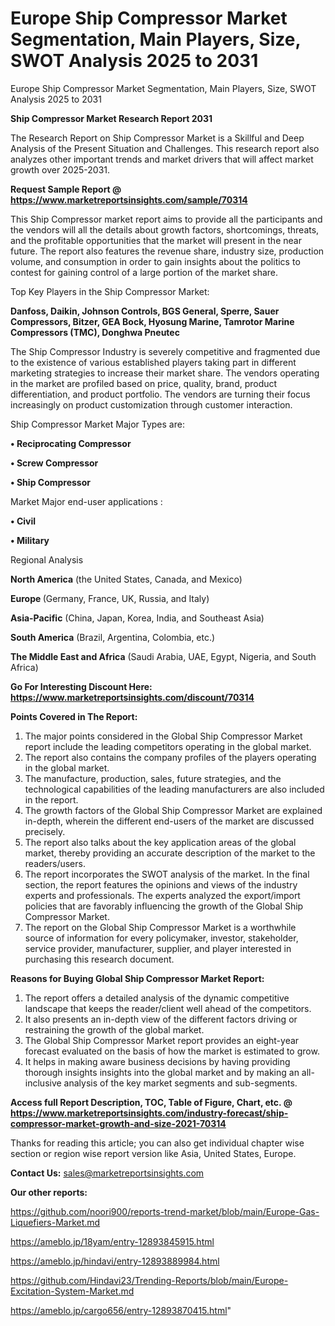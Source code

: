 # Europe Ship Compressor Market Segmentation, Main Players, Size, SWOT Analysis 2025 to 2031
 Europe Ship Compressor Market Segmentation, Main Players, Size, SWOT Analysis 2025 to 2031

<strong>Ship Compressor Market Research Report 2031</strong>

The Research Report on Ship Compressor Market is a Skillful and Deep Analysis of the Present Situation and Challenges. This research report also analyzes other important trends and market drivers that will affect market growth over 2025-2031.

<strong>Request Sample Report @ <a href=https://www.marketreportsinsights.com/sample/70314>https://www.marketreportsinsights.com/sample/70314</a></strong>

This Ship Compressor market report aims to provide all the participants and the vendors will all the details about growth factors, shortcomings, threats, and the profitable opportunities that the market will present in the near future. The report also features the revenue share, industry size, production volume, and consumption in order to gain insights about the politics to contest for gaining control of a large portion of the market share.

Top Key Players in the Ship Compressor Market:

<strong>Danfoss, Daikin, Johnson Controls, BGS General, Sperre, Sauer Compressors, Bitzer, GEA Bock, Hyosung Marine, Tamrotor Marine Compressors (TMC), Donghwa Pneutec</strong>

The Ship Compressor Industry is severely competitive and fragmented due to the existence of various established players taking part in different marketing strategies to increase their market share. The vendors operating in the market are profiled based on price, quality, brand, product differentiation, and product portfolio. The vendors are turning their focus increasingly on product customization through customer interaction.

Ship Compressor Market Major Types are:

<strong>• Reciprocating Compressor

• Screw Compressor

• Ship Compressor</strong>

Market Major end-user applications :

<strong>• Civil

• Military</strong>

Regional Analysis

</u><strong><b>North America</b></strong> (the United States, Canada, and Mexico)

<strong><b>Europe </b></strong>(Germany, France, UK, Russia, and Italy)

<strong><b>Asia-Pacific</b></strong> (China, Japan, Korea, India, and Southeast Asia)

<strong><b>South America</b></strong> (Brazil, Argentina, Colombia, etc.)

<strong><b>The Middle East and Africa</b></strong> (Saudi Arabia, UAE, Egypt, Nigeria, and South Africa)

<strong>Go For Interesting Discount Here: <a href=https://www.marketreportsinsights.com/discount/70314>https://www.marketreportsinsights.com/discount/70314</a></strong>

<strong>Points Covered in The Report:</strong>
<ol>
  <li>The major points considered in the Global Ship Compressor Market report include the leading competitors operating in the global market.</li>
  <li>The report also contains the company profiles of the players operating in the global market.</li>
  <li>The manufacture, production, sales, future strategies, and the technological capabilities of the leading manufacturers are also included in the report.</li>
  <li>The growth factors of the Global Ship Compressor Market are explained in-depth, wherein the different end-users of the market are discussed precisely.</li>
  <li>The report also talks about the key application areas of the global market, thereby providing an accurate description of the market to the readers/users.</li>
  <li>The report incorporates the SWOT analysis of the market. In the final section, the report features the opinions and views of the industry experts and professionals. The experts analyzed the export/import policies that are favorably influencing the growth of the Global Ship Compressor Market.</li>
  <li>The report on the Global Ship Compressor Market is a worthwhile source of information for every policymaker, investor, stakeholder, service provider, manufacturer, supplier, and player interested in purchasing this research document.</li>
</ol>
<strong>Reasons for Buying Global Ship Compressor Market Report:</strong>

<ol>
  <li>The report offers a detailed analysis of the dynamic competitive landscape that keeps the reader/client well ahead of the competitors.</li>
  <li>It also presents an in-depth view of the different factors driving or restraining the growth of the global market.</li>
  <li>The Global Ship Compressor Market report provides an eight-year forecast evaluated on the basis of how the market is estimated to grow.</li>
  <li>It helps in making aware business decisions by having providing thorough insights insights into the global market and by making an all-inclusive analysis of the key market segments and sub-segments.</li>
</ol>
<strong>Access full Report Description, TOC, Table of Figure, Chart, etc. @ <a href=https://www.marketreportsinsights.com/industry-forecast/ship-compressor-market-growth-and-size-2021-70314>https://www.marketreportsinsights.com/industry-forecast/ship-compressor-market-growth-and-size-2021-70314</a></strong>


Thanks for reading this article; you can also get individual chapter wise section or region wise report version like Asia, United States, Europe.

<strong>Contact Us:</strong>
sales@marketreportsinsights.com

<strong>Our other reports:</strong>

<a href=https://github.com/noori900/reports-trend-market/blob/main/Europe-Gas-Liquefiers-Market.md>https://github.com/noori900/reports-trend-market/blob/main/Europe-Gas-Liquefiers-Market.md</a>

<a href=https://ameblo.jp/18yam/entry-12893845915.html>https://ameblo.jp/18yam/entry-12893845915.html</a>

<a href=https://ameblo.jp/hindavi/entry-12893889984.html>https://ameblo.jp/hindavi/entry-12893889984.html</a>

<a href=https://github.com/Hindavi23/Trending-Reports/blob/main/Europe-Excitation-System-Market.md>https://github.com/Hindavi23/Trending-Reports/blob/main/Europe-Excitation-System-Market.md</a>

<a href=https://ameblo.jp/cargo656/entry-12893870415.html>https://ameblo.jp/cargo656/entry-12893870415.html</a>"
